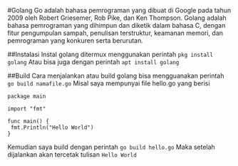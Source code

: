 #Golang
Go adalah bahasa pemrograman yang dibuat di Google pada tahun 2009 oleh Robert Griesemer, Rob Pike, dan Ken Thompson. Golang adalah bahasa pemrograman yang dihimpun dan diketik dalam bahasa C, dengan fitur pengumpulan sampah, penulisan terstruktur, keamanan memori, dan pemrograman yang konkuren serta berurutan.

##Instalasi
Instal golang ditermux menggunakan perintah
```pkg install golang```
Atau bisa juga dengan perintah
```apt install golang```

##Build
Cara menjalankan atau build golang bisa mengguanakan perintah
```go build namafile.go```
Misal saya mempunyai file hello.go yang berisi
```
package main

import "fmt"

func main() {
 fmt.Println("Hello World")
}
```
Kemudian saya build dengan perintah
```go build hello.go```
Maka setelah dijalankan akan tercetak tulisan
```Hello World```
